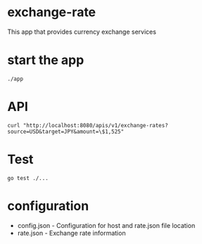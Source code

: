 # exchange-rate

This app that provides currency exchange services

# start the app
```
./app
```

# API
```
curl "http://localhost:8080/apis/v1/exchange-rates?source=USD&target=JPY&amount=\$1,525"
```

# Test
```
go test ./...
```

# configuration
* config.json - Configuration for host and rate.json file location
* rate.json - Exchange rate information
